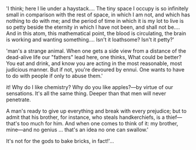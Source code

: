'I think; here I lie under a haystack.... The tiny space I occupy is so infinitely small in comparison with the rest of space, in which I am not, and which has nothing to do with me; and the period of time in which it is my lot to live is so petty beside the eternity in which I have not been, and shall not be.... And in this atom, this mathematical point, the blood is circulating, the brain is working and wanting something.... Isn't it loathsome? Isn't it petty?'


'man's a strange animal. When one gets a side view from a distance of the dead-alive life our "fathers" lead here, one thinks, What could be better? You eat and drink, and know you are acting in the most reasonable, most judicious manner. But if not, you're devoured by ennui. One wants to have to do with people if only to abuse them.'


it! Why do I like chemistry? Why do you like apples?—by virtue of our sensations. It's all the same thing. Deeper than that men will never penetrate.


A man's ready to give up everything and break with every prejudice; but to admit that his brother, for instance, who steals handkerchiefs, is a thief—that's too much for him. And when one comes to think of it: my brother, mine—and no genius ... that's an idea no one can swallow.'


It's not for the gods to bake bricks, in fact!'...


